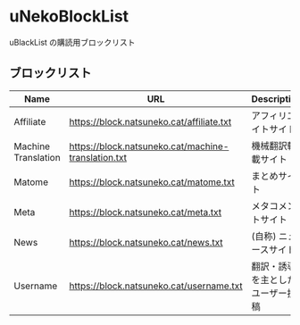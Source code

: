 # uNekoBlockList

uBlackList の購読用ブロックリスト

## ブロックリスト

| Name                | URL                                                 | Description                      |
| ------------------- | --------------------------------------------------- | -------------------------------- |
| Affiliate           | https://block.natsuneko.cat/affiliate.txt           | アフィリエイトサイト             |
| Machine Translation | https://block.natsuneko.cat/machine-translation.txt | 機械翻訳転載サイト               |
| Matome              | https://block.natsuneko.cat/matome.txt              | まとめサイト                     |
| Meta                | https://block.natsuneko.cat/meta.txt                | メタコメントサイト               |
| News                | https://block.natsuneko.cat/news.txt                | (自称) ニュースサイト            |
| Username            | https://block.natsuneko.cat/username.txt            | 翻訳・誘導を主としたユーザー投稿 |
